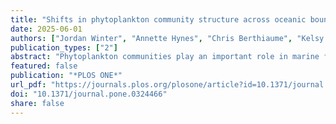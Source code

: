 ```yaml
---
title: "Shifts in phytoplankton community structure across oceanic boundaries"
date: 2025-06-01
authors: ["Jordan Winter", "Annette Hynes", "Chris Berthiaume", "Kelsy Cain", "E. Virginia Armbrust", "François Ribalet"]
publication_types: ["2"]
abstract: "Phytoplankton communities play an important role in marine food webs and biogeochemical cycles. The transition zones between ocean gyres and surrounding waters represent critical ecological boundaries where environmental gradients drive significant shifts in phytoplankton community structure. This study investigates how nutrient availability and temperature shape the size distribution and composition of small phytoplankton (< 5 μm) communities across the North Pacific Subtropical Gyre (NPSG) boundaries, testing several ecological hypotheses that explain phytoplankton size distribution patterns in relation to environmental variability. We used high-resolution, underway flow cytometry data collected during eight oceanographic cruises from 2016 to 2021 to assess changes in phytoplankton biomass and growth rate across the gyre boundaries. The cyanobacterium Prochlorococcus dominated within the gyre, with biomass ranging from 3.2 to 13.1 μgC L−1, and its relative contribution to total phytoplankton biomass varied among cruises (31% to 81%, average 60 ± 16%). Prochlorococcus growth rates were significantly higher within the gyre (0.43 ± 0.18 per day) than outside the gyre (0.28 ± 0.16 per day) (one-sided t-test, p < 0.001). Northward in the gyre, Prochlorococcus biomass and growth rates declined. Some variations in biomass and growth rates were observed southward and eastward, with biomass ranging from 3 to 10 μgC L−1 and growth rate ranging from 0.2 to 0.6 per day. Outside the NPSG, total phytoplankton biomass increased, with nanoeukaryotes becoming the predominant contributors (up to 71%, 9.1 ± 7.3 μgC L−1). Picoeukaryote biomass also increased outside the gyre (up to 28 ± 12% of total biomass). Nutrient concentrations increased by nearly two orders of magnitude outside the NPSG, coinciding with the shift towards larger phytoplankton. The dominance of Prochlorococcus within the gyre emphasizes its adaptation to oligotrophic conditions, while the shift towards larger size classes outside the gyre likely reflects the relatively higher nutrient availability. The relatively low abundance of Synechococcus even in nutrient-rich regions suggest that that factors beyond nutrient availability, such as grazing, may influence its distribution. These findings have implications for understanding how phytoplankton communities will respond to future changes in oceanographic conditions, such as warming and altered nutrient regimes."
featured: false
publication: "*PLOS ONE*"
url_pdf: "https://journals.plos.org/plosone/article?id=10.1371/journal.pone.0324466"
doi: "10.1371/journal.pone.0324466"
share: false
---
```


